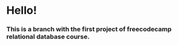 <h1>Hello!</h1>
<h3>This is a branch with the first project of freecodecamp relational database course.</h3>
